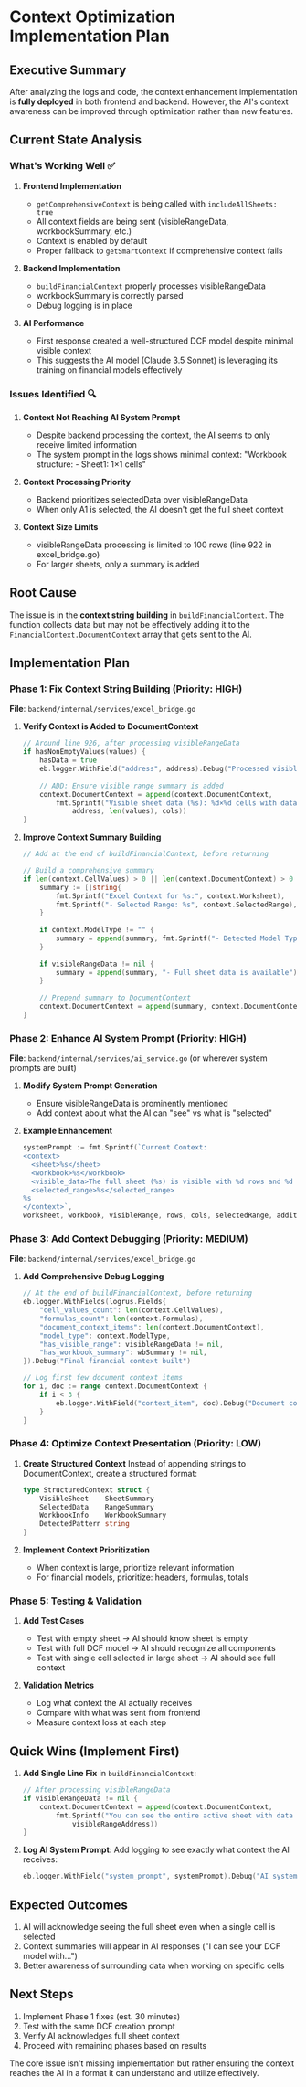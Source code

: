 # Context Optimization Implementation Plan

## Executive Summary

After analyzing the logs and code, the context enhancement implementation is **fully deployed** in both frontend and backend. However, the AI's context awareness can be improved through optimization rather than new features.

## Current State Analysis

### What's Working Well ✅

1. **Frontend Implementation**
   - `getComprehensiveContext` is being called with `includeAllSheets: true`
   - All context fields are being sent (visibleRangeData, workbookSummary, etc.)
   - Context is enabled by default
   - Proper fallback to `getSmartContext` if comprehensive context fails

2. **Backend Implementation**
   - `buildFinancialContext` properly processes visibleRangeData
   - workbookSummary is correctly parsed
   - Debug logging is in place

3. **AI Performance**
   - First response created a well-structured DCF model despite minimal visible context
   - This suggests the AI model (Claude 3.5 Sonnet) is leveraging its training on financial models effectively

### Issues Identified 🔍

1. **Context Not Reaching AI System Prompt**
   - Despite backend processing the context, the AI seems to only receive limited information
   - The system prompt in the logs shows minimal context: "Workbook structure: - Sheet1: 1×1 cells"

2. **Context Processing Priority**
   - Backend prioritizes selectedData over visibleRangeData
   - When only A1 is selected, the AI doesn't get the full sheet context

3. **Context Size Limits**
   - visibleRangeData processing is limited to 100 rows (line 922 in excel_bridge.go)
   - For larger sheets, only a summary is added

## Root Cause

The issue is in the **context string building** in `buildFinancialContext`. The function collects data but may not be effectively adding it to the `FinancialContext.DocumentContext` array that gets sent to the AI.

## Implementation Plan

### Phase 1: Fix Context String Building (Priority: HIGH)

**File**: `backend/internal/services/excel_bridge.go`

1. **Verify Context is Added to DocumentContext**
   ```go
   // Around line 926, after processing visibleRangeData
   if hasNonEmptyValues(values) {
       hasData = true
       eb.logger.WithField("address", address).Debug("Processed visible range data")
       
       // ADD: Ensure visible range summary is added
       context.DocumentContext = append(context.DocumentContext, 
           fmt.Sprintf("Visible sheet data (%s): %d×%d cells with data", 
               address, len(values), cols))
   }
   ```

2. **Improve Context Summary Building**
   ```go
   // Add at the end of buildFinancialContext, before returning
   
   // Build a comprehensive summary
   if len(context.CellValues) > 0 || len(context.DocumentContext) > 0 {
       summary := []string{
           fmt.Sprintf("Excel Context for %s:", context.Worksheet),
           fmt.Sprintf("- Selected Range: %s", context.SelectedRange),
       }
       
       if context.ModelType != "" {
           summary = append(summary, fmt.Sprintf("- Detected Model Type: %s", context.ModelType))
       }
       
       if visibleRangeData != nil {
           summary = append(summary, "- Full sheet data is available")
       }
       
       // Prepend summary to DocumentContext
       context.DocumentContext = append(summary, context.DocumentContext...)
   }
   ```

### Phase 2: Enhance AI System Prompt (Priority: HIGH)

**File**: `backend/internal/services/ai_service.go` (or wherever system prompts are built)

1. **Modify System Prompt Generation**
   - Ensure visibleRangeData is prominently mentioned
   - Add context about what the AI can "see" vs what is "selected"

2. **Example Enhancement**
   ```go
   systemPrompt := fmt.Sprintf(`Current Context:
   <context>
     <sheet>%s</sheet>
     <workbook>%s</workbook>
     <visible_data>The full sheet (%s) is visible with %d rows and %d columns</visible_data>
     <selected_range>%s</selected_range>
   %s
   </context>`, 
   worksheet, workbook, visibleRange, rows, cols, selectedRange, additionalContext)
   ```

### Phase 3: Add Context Debugging (Priority: MEDIUM)

**File**: `backend/internal/services/excel_bridge.go`

1. **Add Comprehensive Debug Logging**
   ```go
   // At the end of buildFinancialContext, before returning
   eb.logger.WithFields(logrus.Fields{
       "cell_values_count": len(context.CellValues),
       "formulas_count": len(context.Formulas),
       "document_context_items": len(context.DocumentContext),
       "model_type": context.ModelType,
       "has_visible_range": visibleRangeData != nil,
       "has_workbook_summary": wbSummary != nil,
   }).Debug("Final financial context built")
   
   // Log first few document context items
   for i, doc := range context.DocumentContext {
       if i < 3 {
           eb.logger.WithField("context_item", doc).Debug("Document context item")
       }
   }
   ```

### Phase 4: Optimize Context Presentation (Priority: LOW)

1. **Create Structured Context**
   Instead of appending strings to DocumentContext, create a structured format:
   ```go
   type StructuredContext struct {
       VisibleSheet    SheetSummary
       SelectedData    RangeSummary
       WorkbookInfo    WorkbookSummary
       DetectedPattern string
   }
   ```

2. **Implement Context Prioritization**
   - When context is large, prioritize relevant information
   - For financial models, prioritize: headers, formulas, totals

### Phase 5: Testing & Validation

1. **Add Test Cases**
   - Test with empty sheet → AI should know sheet is empty
   - Test with full DCF model → AI should recognize all components
   - Test with single cell selected in large sheet → AI should see full context

2. **Validation Metrics**
   - Log what context the AI actually receives
   - Compare with what was sent from frontend
   - Measure context loss at each step

## Quick Wins (Implement First)

1. **Add Single Line Fix** in `buildFinancialContext`:
   ```go
   // After processing visibleRangeData
   if visibleRangeData != nil {
       context.DocumentContext = append(context.DocumentContext, 
           fmt.Sprintf("You can see the entire active sheet with data from %s", 
               visibleRangeAddress))
   }
   ```

2. **Log AI System Prompt**: Add logging to see exactly what context the AI receives:
   ```go
   eb.logger.WithField("system_prompt", systemPrompt).Debug("AI system prompt")
   ```

## Expected Outcomes

1. AI will acknowledge seeing the full sheet even when a single cell is selected
2. Context summaries will appear in AI responses ("I can see your DCF model with...")
3. Better awareness of surrounding data when working on specific cells

## Next Steps

1. Implement Phase 1 fixes (est. 30 minutes)
2. Test with the same DCF creation prompt
3. Verify AI acknowledges full sheet context
4. Proceed with remaining phases based on results

The core issue isn't missing implementation but rather ensuring the context reaches the AI in a format it can understand and utilize effectively.
